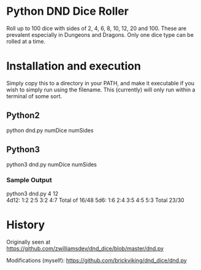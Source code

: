 # Python DND Dice Roller
Roll up to 100 dice with sides of 2, 4, 6, 8, 10, 12, 20 and 100. These are prevalent especially in Dungeons and Dragons. Only one dice type can be rolled at a time.

# Installation and execution
Simply copy this to a directory in your PATH, and make it executable if you wish to simply run using the filename. This (currently) will only run within a terminal of some sort.

## Python2
python dnd.py numDice numSides

## Python3
python3 dnd.py numDice numSides

### Sample Output
python3 dnd.py 4 12  
4d12: 1:2 2:5 3:2 4:7 Total of 16/48
5d6: 1:6 2:4 3:5 4:5 5:3 Total 23/30

# History
Originally seen at https://github.com/zwilliamsdev/dnd_dice/blob/master/dnd.py

Modifications (myself): https://github.com/brickviking/dnd_dice/dnd.py
